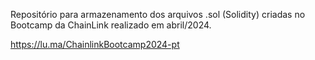 Repositório para armazenamento dos arquivos .sol (Solidity) criadas no Bootcamp da ChainLink realizado em abril/2024.

https://lu.ma/ChainlinkBootcamp2024-pt
